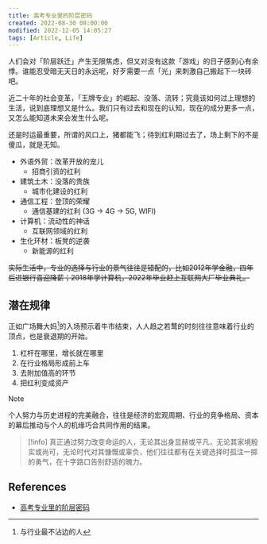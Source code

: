 ```yaml
---
title: 高考专业里的阶层密码
created: 2022-08-30 08:00:00
modified: 2022-12-05 14:05:27
tags: [Article, Life]
---
```


人们会对「阶层跃迁」产生无限焦虑，但又对没有这款「游戏」的日子感到心有余悸。谁能忍受暗无天日的永远呢，好歹需要一点「光」来刺激自己搬起下一块砖吧。

近二十年的社会变革，「王牌专业」的崛起、没落、流转；究竟该如何过上理想的生活，说到底理想又是什么。我们只有过去和现在的认知，现在的成分更多一点，又怎么能知道未来会发生什么呢。

还是时运最重要，所谓的风口上，猪都能飞；待到红利期过去了，场上剩下的不是傻瓜，就是无知。

- 外语外贸：改革开放的宠儿
	- 招商引资的红利
- 建筑土木：没落的贵族
	- 城市化建设的红利
- 通信工程：登顶的荣耀
	- 通信基建的红利 (3G -> 4G -> 5G, WIFI)
- 计算机：流动性的神话
	- 互联网领域的红利
- 生化环材：板凳的逆袭
	- 新能源的红利

~~实际生活中，专业的选择与行业的景气往往是错配的，比如2012年学金融，四年后进银行喜迎降薪；2018年学计算机，2022年毕业赶上互联网大厂毕业典礼。~~

## 潜在规律

正如广场舞大妈[^1]的入场预示着牛市结束，人人趋之若鹜的时刻往往意味着行业的顶点，也是衰退期的开始。

1. 杠杆在哪里，增长就在哪里
2. 在行业格局形成前上车
3. 去附加值高的环节
4. 把红利变成资产

> [!note] 
个人努力与历史进程的完美融合，往往是经济的宏观周期、行业的竞争格局、资本的幕后推动与个人的机缘巧合共同作用的结果。

> [!info] 
> 真正通过努力改变命运的人，无论其出身显赫或平凡，无论其家境殷实或尚可，无论时代对其慷慨或辜负，他们往往都有在关键选择时孤注一掷的勇气，在十字路口告别舒适的魄力。

## References

- [高考专业里的阶层密码](https://mp.weixin.qq.com/s/KdxInNoxxfZGFxIRToTy_Q)

[^1]: 与行业最不沾边的人